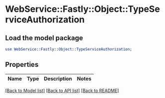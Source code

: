 # WebService::Fastly::Object::TypeServiceAuthorization

## Load the model package
```perl
use WebService::Fastly::Object::TypeServiceAuthorization;
```

## Properties
Name | Type | Description | Notes
------------ | ------------- | ------------- | -------------

[[Back to Model list]](../README.md#documentation-for-models) [[Back to API list]](../README.md#documentation-for-api-endpoints) [[Back to README]](../README.md)


